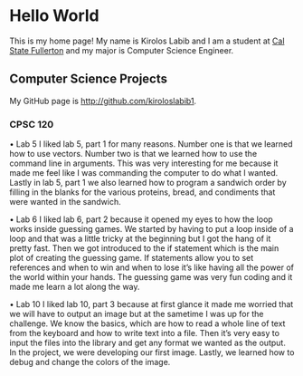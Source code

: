 # Hello World
This is my home page! My name is Kirolos Labib and I am a student at [Cal State Fullerton](http://www.fullerton.edu/) and my major is Computer Science Engineer.
 
## Computer Science Projects
My GitHub page is http://github.com/kiroloslabib1.
 
### CPSC 120
 
• Lab 5 
I liked lab 5, part 1 for many reasons. Number one is that we learned how to use vectors. Number two is that we
learned how to use the command line in arguments. This was very interesting for me because it made me feel like I 
was commanding the computer to do what I wanted. Lastly in lab 5, part 1 we also learned how to program a sandwich
order by filling in the blanks for the various proteins, bread, and condiments that were wanted in the sandwich.

• Lab 6 
I liked lab 6, part 2 because it opened my eyes to how the loop works inside guessing games. We started by having to
put a loop inside of a loop and that was a little tricky at the beginning but I got the hang of it pretty fast. Then
we got introduced to the if statement which is the main plot of creating the guessing game. If statements allow you to
set references and when to win and when to lose it’s like having all the power of the world within your hands. 
The guessing game was very fun coding and it made me learn a lot along the way.

• Lab 10 
I liked lab 10, part 3 because at first glance it made me worried that we will have to output an image but at the
sametime I was up for the challenge. We know the basics, which are how to read a whole line of text from the 
keyboard and how to write text into a file. Then it’s very easy to input the files into the library and get any 
format we wanted as the output. In the project, we were developing our first image. Lastly, we learned how to debug 
and change the colors of the image.

